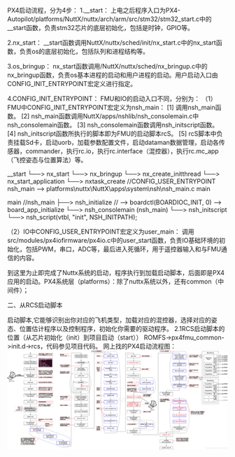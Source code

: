 PX4启动流程，分为4步：
1.__start：
上电之后程序入口为PX4-Autopilot/platforms/NuttX/nuttx/arch/arm/src/stm32/stm32_start.c中的__start函数，负责stm32芯片的底层初始化，包括是时钟，GPIO等。

2.nx_start：
__start函数调用NuttX/nuttx/sched/init/nx_start.c中的nx_start函数，负责os的底层初始化，包括队列和进程结构等。

3.os_bringup：
nx_start函数调用/NuttX/nuttx/sched/nx_bringup.c中的nx_bringup函数，负责os基本进程的启动和用户进程的启动。用户启动入口由CONFIG_INIT_ENTRYPOINT宏定义进行指定。

4.CONFIG_INIT_ENTRYPOINT：
FMU和IO的启动入口不同，分别为：
（1）FMU中CONFIG_INIT_ENTRYPOINT宏定义为nsh_main：
[1] 调用nsh_main函数。
[2] nsh_main函数调用NuttX/apps/nshlib/nsh_consolemain.c中nsh_consolemain函数。
[3] nsh_consolemain函数调用nsh_initscript函数。
[4] nsh_initscript函数所执行的脚本即为FMU的启动脚本rcS。
[5] rcS脚本中负责挂载Sd卡，启动uorb，加载参数配置文件，启动dataman数据管理，启动各传感器，commander，执行rc.io，执行rc.interface（混控器），执行rc.mc_app（飞控姿态与位置算法）等。

__start
 └──> nx_start
     └──> nx_bringup
         └──> nx_create_initthread
             └──> nx_start_application
                 └──> nxtask_create //CONFIG_USER_ENTRYPOINT nsh_main --> platforms\nuttx\NuttX\apps\system\nsh\nsh_main.c main

main  //nsh_main
├──> nsh_initialize // --> boardctl(BOARDIOC_INIT, 0) --> board_app_initialize
└──> nsh_consolemain (nsh_main)
	└──> nsh_initscript
		└──> nsh_script(vtbl, "init", NSH_INITPATH);

（2）IO中CONFIG_USER_ENTRYPOINT宏定义为user_main：
调用src/modules/px4iofirmware/px4io.c中的user_start函数，负责IO基础环境的初始化，包括PWM，串口，ADC等，最后进入死循环，用于遥控器输入和与FMU通信的内容。

到这里为止即完成了Nuttx系统的启动，程序执行到加载启动脚本，后面即是PX4应用的启动。PX4系统层（platforms）：除了nuttx系统以外，还有common（中间件）；

二、从RCS启动脚本

启动脚本,它能够识别出你对应的飞机类型，加载对应的混控器，选择对应的姿态、位置估计程序以及控制程序，初始化你需要的驱动程序。
2.1RCS启动脚本的位置（从芯片初始化（init）到项目启动（start））
ROMFS->px4fmu_common->init.d->rcs，代码参见项目代码。
网上找的PX4启动流程图：
![alt text](image.png)
